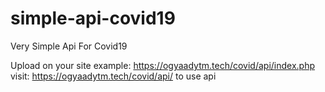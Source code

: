 # simple-api-covid19
Very Simple Api For Covid19

Upload on your site 
example: https://ogyaadytm.tech/covid/api/index.php
<br>
visit: https://ogyaadytm.tech/covid/api/ to use api 
